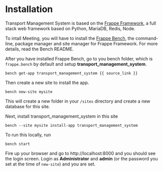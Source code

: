 <!-- add-breadcrumbs -->
<!-- title: Meeting Installation -->

# Installation

Transport Management System is based on the <a href="https://frappe.io">Frappe Framework</a>, a full stack web framework based on Python, MariaDB, Redis, Node.

To intall Meeting, you will have to install the <a href="https://github.com/frappe/bench">Frappe Bench</a>, the command-line, package manager and site manager for Frappe Framework. For more details, read the Bench README.

After you have installed Frappe Bench, go to you bench folder, which is     `frappe.bench` by default and setup **transport_management_system**.

    bench get-app transport_management_system {{ source_link }}

Then create a new site to install the app.

    bench new-site mysite

This will create a new folder in your `/sites` directory and create a new database for this site.

Next, install transport_management_system in this site

    bench --site mysite install-app transport_management_system

To run this locally, run

    bench start

Fire up your browser and go to http://localhost:8000 and you should see the login screen. Login as **Administrator** and **admin** (or the password you set at the time of `new-site`) and you are set.

<!-- jinja -->
<!-- autodoc -->